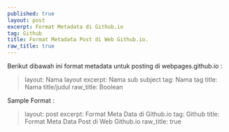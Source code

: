 ```yaml
---
published: true
layout: post
excerpt: Format Metadata di Github.io
tag: Github
title: Format Metadata Post di Web Github.io.
raw_title: true
---
```

Berikut dibawah ini format metadata untuk posting di webpages.github.io :
>	layout: Nama layout
>	excerpt: Nama sub subject 
>	tag: Nama tag
>   title: Nama title/judul 
>	raw_title: Boolean

Sample Format :
>	layout: post
>	excerpt: Format Meta Data di Github.io
>	tag: Github
>   title: Format Meta Data Post di Web Github.io
>	raw_title: true
